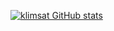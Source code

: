 [![klimsat GitHub stats](https://github-readme-stats.vercel.app/api?username=klimsat)](https://github.com/anuraghazra/github-readme-stats)
